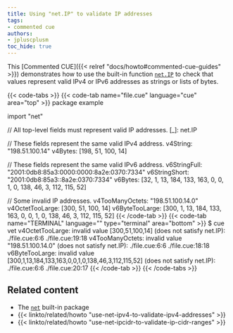 ```yaml
---
title: Using "net.IP" to validate IP addresses
tags:
- commented cue
authors:
- jpluscplusm
toc_hide: true
---
```


This [Commented CUE]({{< relref "docs/howto#commented-cue-guides" >}})
demonstrates how to use the built-in function
[`net.IP`](https://pkg.go.dev/cuelang.org/go/pkg/net#IP)
to check that values represent valid IPv4 or IPv6 addresses as strings or lists
of bytes.

{{< code-tabs >}}
{{< code-tab name="file.cue" language="cue"  area="top" >}}
package example

import "net"

// All top-level fields must represent valid IP addresses.
[_]: net.IP

// These fields represent the same valid IPv4 address.
v4String: "198.51.100.14"
v4Bytes: [198, 51, 100, 14]

// These fields represent the same valid IPv6 address.
v6StringFull:  "2001:0db8:85a3:0000:0000:8a2e:0370:7334"
v6StringShort: "2001:0db8:85a3::8a2e:0370:7334"
v6Bytes: [32, 1, 13, 184, 133, 163, 0, 0, 1, 0, 138, 46, 3, 112, 115, 52]

// Some invalid IP addresses.
v4TooManyOctets: "198.51.100.14.0"
v4OctetTooLarge: [300, 51, 100, 14]
v6ByteTooLarge: [300, 1, 13, 184, 133, 163, 0, 0, 1, 0, 138, 46, 3, 112, 115, 52]
{{< /code-tab >}}
{{< code-tab name="TERMINAL" language="" type="terminal" area="bottom" >}}
$ cue vet
v4OctetTooLarge: invalid value [300,51,100,14] (does not satisfy net.IP):
    ./file.cue:6:6
    ./file.cue:19:18
v4TooManyOctets: invalid value "198.51.100.14.0" (does not satisfy net.IP):
    ./file.cue:6:6
    ./file.cue:18:18
v6ByteTooLarge: invalid value [300,1,13,184,133,163,0,0,1,0,138,46,3,112,115,52] (does not satisfy net.IP):
    ./file.cue:6:6
    ./file.cue:20:17
{{< /code-tab >}}
{{< /code-tabs >}}

## Related content

- The [`net`](https://pkg.go.dev/cuelang.org/go/pkg/net) built-in package
- {{< linkto/related/howto "use-net-ipv4-to-validate-ipv4-addresses" >}}
- {{< linkto/related/howto "use-net-ipcidr-to-validate-ip-cidr-ranges" >}}
